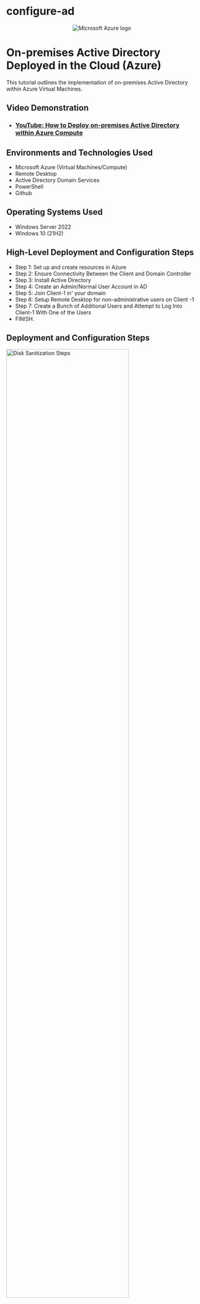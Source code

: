 # configure-ad
<p align="center">
<img src=https://imgur.com/JrJB2Yc.png" alt="Microsoft Azure logo"/>
</p>

<h1>On-premises Active Directory Deployed in the Cloud (Azure)</h1>
This tutorial outlines the implementation of on-premises Active Directory within Azure Virtual Machines.<br />


<h2>Video Demonstration</h2>

- ### [YouTube: How to Deploy on-premises Active Directory within Azure Compute](https://www.youtube.com)

<h2>Environments and Technologies Used</h2>

- Microsoft Azure (Virtual Machines/Compute)
- Remote Desktop
- Active Directory Domain Services
- PowerShell
- Github

<h2>Operating Systems Used </h2>

- Windows Server 2022
- Windows 10 (21H2)

<h2>High-Level Deployment and Configuration Steps</h2>

- Step 1: Set up and create resources in Azure
- Step 2: Ensure Connectivity Between the Client and Domain Controller 
- Step 3: Install Active Directory 
- Step 4: Create an Admin/Normal User Account in AD
- Step 5: Join Client-1 in' your domain
- Step 6: Setup Remote Desktop for non-administrative users on Client -1
- Step 7: Create a Bunch of Additional Users and Attempt to Log Into Client-1 With One of the Users
- FINISH.

<h2>Deployment and Configuration Steps</h2>

<p>
<img src="https://i.imgur.com/DJmEXEB.png" height="80%" width="80%" alt="Disk Sanitization Steps"/>
</p>
<p>
<h2>Step 1: Set up and create resources in Azure </h2>

  - Create RG->Create VM (Windows Server 2022)-> Name DC1 
- Take note of the RG and Vnet that get created at this time
- Set DC NIC private IP to static-> Create the client VM (Windows 10) named - "Client11"-> Use RG and Vnet created before-> Ensure both VMS are in the same Vnet (check the topology with Network Watcher
</p>
<br />

<p>
<img src="https://i.imgur.com/DJmEXEB.png" height="80%" width="80%" alt="Disk Sanitization Steps"/>
</p>


<p>
<h2>Step 2: Ensure Connectivity between the client and Domain Controller </h2>

  - Login to Client-1 with Remote Desktop and ping DC1 private IP address with ping-t <ip address>(perpetual ping)

- Login to the Domain Controller and enable ICMPv4 in on the local windows Firewall

- Check back at Client-1 to see the ping succeed 


</p>
<br />

<p>
<img src="https://i.imgur.com/DJmEXEB.png" height="80%" width="80%" alt="Disk Sanitization Steps"/>
</p>

<p>
<h2>Step 3: Install Active Directory Domain Services </h2>

  - Login to DC-1 and install Active Directory Domain Services

  - Promote as a DC: Setup a new forest as mydomain.com(rememer)

  - Restart -> Log back into DC-1 as user


</p>
<br />

<p>
<img src="https://i.imgur.com/DJmEXEB.png" height="80%" width="80%" alt="Disk Sanitization Steps"/>
</p>

<p>
<h2>Step 4: Create an Admin and Normal User Account in AD </h2>

  - In Active Directory Users and Computers (ADUC), create and Organizational United (Ou) called "_EMPLOYEES"

  - Create a new OU named "_ADMINS"

</p>
<br />

<p>
<img src="https://i.imgur.com/DJmEXEB.png" height="80%" width="80%" alt="Disk Sanitization Steps"/>
</p>
